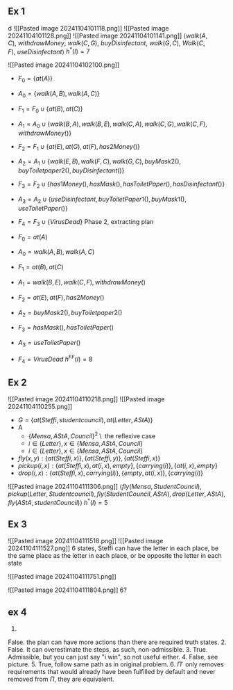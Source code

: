 ## Ex 1
d
![[Pasted image 20241104101118.png]]
![[Pasted image 20241104101128.png]]
![[Pasted image 20241104101141.png]]
$\langle walk(A,C),\ withdrawMoney,\ walk(C, G),\ buyDisinfectant,\ walk(G,C),\ Walk(C, F),\ useDisinfectant \rangle$
$h^{*}(I)=7$

![[Pasted image 20241104102100.png]]
- $F_{0}=\{at(A)\}$
- $A_{0}=\{walk(A,B), walk(A,C)\}$
- $F_{1}=F_{0}\cup\{at(B), at(C)\}$
- $A_{1}=A_{0}\cup\{walk(B,A), walk(B,E),walk(C,A), walk(C,G), walk(C,F), withdrawMoney()\}$
- $F_{2}=F_{1}\cup\{at(E), at(G), at(F), has2Money()\}$
- $A_{2}=A_{1}\cup\{walk(E,B), walk(F,C), walk(G,C), buyMask2(), buyToiletpaper2(), buyDisinfectant()\}$
- $F_{3}=F_{2}\cup\{has1Money(), hasMask(), hasToiletPaper(), hasDisinfectant()\}$
- $A_{3}=A_{2}\cup\{useDisinfectant, buyToiletPaper1(), buyMask1(), useToiletPaper()\}$
- $F_{4}=F_{3}\cup\{VirusDead\}$
Phase 2, extracting plan

- $F_{0}=at(A)$
- $A_{0}=walk(A,B), walk(A,C)$
- $F_{1}=at(B), at(C)$
- $A_{1}=walk(B,E), walk(C,F), withdrawMoney()$
- $F_{2}=at(E), at(F), has2Money()$
- $A_{2}=buyMask2(), buyToiletpaper2()$
- $F_{3}=hasMask(), hasToiletPaper()$
- $A_{3}=useToiletPaper()$
- $F_{4}=VirusDead$
$h^{FF}(I)=8$

## Ex 2
![[Pasted image 20241104110218.png]]
![[Pasted image 20241104110255.png]]
- $G=\{at(Steffi, studentcouncil), at(Letter, AStA)\}$
- A
	- $\{Mensa, AStA,Council\}^{2}\setminus\text{ the reflexive case}$
	- $i\in\{Letter\},x\in\{Mensa, AStA,Council\}$
	- $i\in\{Letter\},x\in\{Mensa, AStA,Council\}$
- $fly(x,y):\{at(Steffi,x)\},\{at(Steffi,y)\},\{at(Steffi,x)\}$
- $pickup(i,x):\{at(Steffi,x), at(i,x), empty\},\{carrying(i)\},\{at(i,x), empty\}$
- $drop(i,x):\{at(Steffi,x), carrying(i)\},\{empty, at(i,x)\},\{carrying(i)\}$

![[Pasted image 20241104111306.png]]
$\langle fly(Mensa, StudentCouncil), pickup(Letter, Studentcouncil), fly(StudentCouncil, AStA), drop(Letter, AStA), fly(AStA, studentCouncil) \rangle$
$h^{*}(I)=5$

## Ex 3
![[Pasted image 20241104111518.png]]
![[Pasted image 20241104111527.png]]
6 states, Steffi can have the letter in each place, be the same place as the letter in each place, or be opposite the letter in each state

![[Pasted image 20241104111751.png]]

![[Pasted image 20241104111804.png]]
6?

## ex 4
1.
False. the plan can have more actions than there are required truth states.
2.
False. It can overestimate the steps, as such, non-admissible.
3.
True. Admissible, but you can just say "i win", so not useful either.
4.
False, see picture.
5.
True, follow same path as in original problem.
6.
$\Pi´$ only removes requirements that would already have been fulfilled by default and never removed from $\Pi$, they are equivalent.   